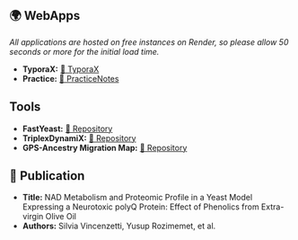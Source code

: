 
## 🌍 WebApps

*All applications are hosted on free instances on Render, so please allow 50 seconds or more for the initial load time.*

- **TyporaX:** [🔗 TyporaX](https://typorax.onrender.com)
- **Practice:** [🔗 PracticeNotes](https://practicenl.onrender.com)


##  Tools
- **FastYeast:** [🔗 Repository](https://github.com/Yusuprozimemet/FastYeast)
- **TriplexDynamiX:** [🔗 Repository](https://github.com/Yusuprozimemet/TriplexDynamiX)
- **GPS-Ancestry Migration Map:** [🔗 Repository](https://github.com/Yusuprozimemet/GPS_Ancestry_Migration_Map)

## 📜 Publication
- **Title:** NAD Metabolism and Proteomic Profile in a Yeast Model Expressing a Neurotoxic polyQ Protein: Effect of Phenolics from Extra-virgin Olive Oil
- **Authors:** Silvia Vincenzetti, Yusup Rozimemet, et al.




